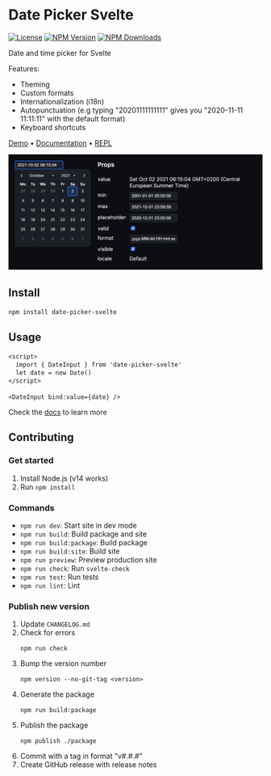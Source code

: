 # Date Picker Svelte

[![License](https://img.shields.io/npm/l/date-picker-svelte.svg)](LICENSE)
[![NPM Version](https://img.shields.io/npm/v/date-picker-svelte.svg)](https://npmjs.com/package/date-picker-svelte)
[![NPM Downloads](https://img.shields.io/npm/dm/date-picker-svelte.svg)](https://npmjs.com/package/date-picker-svelte)

Date and time picker for Svelte

Features:
- Theming
- Custom formats
- Internationalization (i18n)
- Autopunctuation (e.g typing "20201111111111" gives you "2020-11-11 11:11:11" with the default format)
- Keyboard shortcuts

[Demo](https://date-picker-svelte.kasper.space/demo) • [Documentation](https://date-picker-svelte.kasper.space/docs) • [REPL](https://svelte.dev/repl/044911429c4b4e659362518d9a5deaae?version=3)

![](Screenshot.png)

## Install

```
npm install date-picker-svelte
```

## Usage

```svelte
<script>
  import { DateInput } from 'date-picker-svelte'
  let date = new Date()
</script>

<DateInput bind:value={date} />
```

Check the [docs](https://date-picker-svelte.kasper.space/docs) to learn more

## Contributing

### Get started

1. Install Node.js (v14 works)
2. Run `npm install`

### Commands

- `npm run dev`: Start site in dev mode
- `npm run build`: Build package and site
- `npm run build:package`: Build package
- `npm run build:site`: Build site
- `npm run preview`: Preview production site
- `npm run check`: Run `svelte-check`
- `npm run test`: Run tests
- `npm run lint`: Lint

### Publish new version

1. Update `CHANGELOG.md`
2. Check for errors
    ```
    npm run check
    ```
3. Bump the version number
    ```
    npm version --no-git-tag <version>
    ```
4. Generate the package
    ```
    npm run build:package
    ```
5. Publish the package
    ```
    npm publish ./package
    ```
6. Commit with a tag in format "v#.#.#"
7. Create GitHub release with release notes
